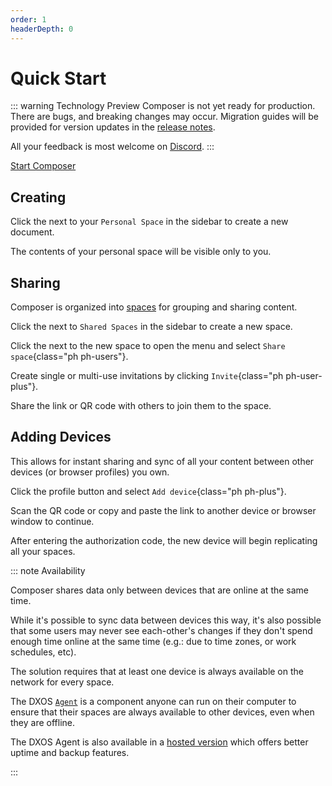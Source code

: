 ```yaml
---
order: 1
headerDepth: 0
---
```


# Quick Start

::: warning Technology Preview
Composer is not yet ready for production. There are bugs, and breaking changes may occur. Migration guides will be provided for version updates in the [release notes](https://github.com/dxos/dxos/releases).

All your feedback is most welcome on [Discord](https://discord.gg/eXVfryv3sW).
:::

<a href="https://composer.dxos.org" class="button" target="_blank">Start Composer</a>

## Creating

Click the <HopeIcon icon="plus" /> next to your <span class="composer-green">`Personal Space`</span> in the sidebar to create a new document.

The contents of your personal space will be visible only to you.

## Sharing

Composer is organized into [spaces](./user-guide/spaces.md) for grouping and sharing content.

Click the <HopeIcon icon="plus" /> next to <span class="composer-pink">`Shared Spaces`</span> in the sidebar to create a new space.

Click the <HopeIcon icon="dots-three-vertical" /> next to the new space to open the menu and select `Share space`{class="ph ph-users"}.

Create single or multi-use invitations by clicking `Invite`{class="ph ph-user-plus"}.

Share the link or QR code with others to join them to the space.

## Adding Devices

This allows for instant sharing and sync of all your content between other devices (or browser profiles) you own.

Click the profile button <HopeIcon icon="circle" /> and select `Add device`{class="ph ph-plus"}.

Scan the QR code or copy and paste the link to another device or browser window to continue.

After entering the authorization code, the new device will begin replicating all your spaces.

::: note Availability

Composer shares data only between devices that are online at the same time.

While it's possible to sync data between devices this way, it's also possible that some users may never see each-other's changes if they don't spend enough time online at the same time (e.g.: due to time zones, or work schedules, etc).

The solution requires that at least one device is always available on the network for every space.

The DXOS [`Agent`](../guide/tooling/cli/agent.md) is a component anyone can run on their computer to ensure that their spaces are always available to other devices, even when they are offline.

The DXOS Agent is also available in a [hosted version]() which offers better uptime and backup features.

:::
